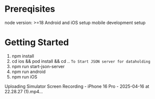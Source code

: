 # Prereqisites
node version: >=18
Android and iOS setup mobile development setup

# Getting Started
1. npm install 
2. cd ios && pod install && cd ..
``` To Start JSON server for dataholding  ```
3. npm run start-json-server       
4. npm run android
5. npm run iOS

Uploading Simulator Screen Recording - iPhone 16 Pro - 2025-04-16 at 22.28.27 (1).mp4…

